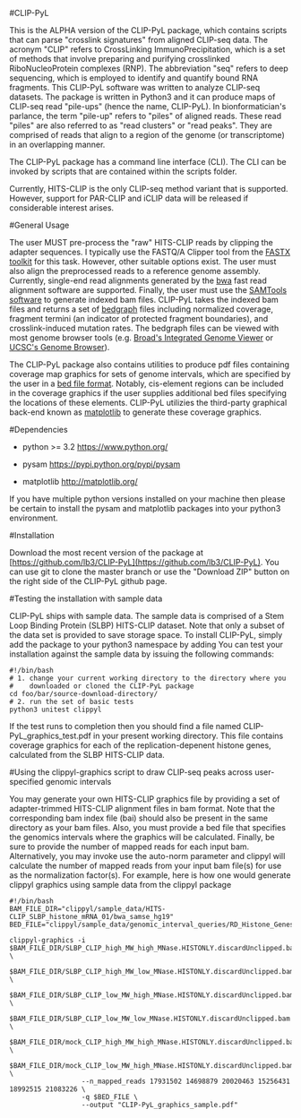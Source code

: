 #CLIP-PyL

This is the ALPHA version of the CLIP-PyL package, which contains scripts that can parse "crosslink signatures" from aligned CLIP-seq data. The acronym "CLIP" refers to CrossLinking ImmunoPrecipitation, which is a set of methods that involve preparing and purifying crosslinked RiboNucleoProtein complexes (RNP). The abbreviation "seq" refers to deep sequencing, which is employed to identify and quantify bound RNA fragments. This CLIP-PyL software was written to analyze CLIP-seq datasets. The package is written in Python3 and it can produce maps of CLIP-seq read "pile-ups" (hence the name, CLIP-PyL). In bionformatician's parlance, the term "pile-up" refers to "piles" of aligned reads. These read "piles" are also referred to as "read clusters" or "read peaks". They are comprised of reads that align to a region of the genome (or transcriptome) in an overlapping manner.

The CLIP-PyL package has a command line interface (CLI). The CLI can be invoked by scripts that are contained within the scripts folder.

Currently, HITS-CLIP is the only CLIP-seq method variant that is supported. However, support for PAR-CLIP and iCLIP data will be released if considerable interest arises.

#General Usage

The user MUST pre-process the "raw" HITS-CLIP reads by clipping the adapter sequences. I typically use the FASTQ/A Clipper tool from the [FASTX toolkit](hannonlab.cshl.edu/fastx_toolkit/) for this task. However, other suitable options exist. The user must also align the preprocessed reads to a reference genome assembly. Currently, single-end read alignments generated by the [bwa](bio-bwa.sourceforge.net/bwa.shtml) fast read alignment software are supported. Finally, the user must use the [SAMTools software](http://www.htslib.org/) to generate indexed bam files. CLIP-PyL takes the indexed bam files and returns a set of [bedgraph](http://genome.ucsc.edu/FAQ/FAQformat.html#format1.8) files including normalized coverage, fragment termini (an indicator of protected fragment boundaries), and crosslink-induced mutation rates. The bedgraph files can be viewed with most genome browser tools (e.g. [Broad's Integrated Genome Viewer](http://www.broadinstitute.org/igv/) or [UCSC's Genome Browser](http://genome.ucsc.edu/)).

The CLIP-PyL package also contains utilities to produce pdf files containing coverage map graphics for sets of genome intervals, which are specified by the user in a [bed file format](http://genome.ucsc.edu/FAQ/FAQformat.html#format1). Notably, cis-element regions can be included in the coverage graphics if the user supplies additional bed files specifying the locations of these elements. CLIP-PyL utilizies the third-party graphical back-end known as [matplotlib](http://matplotlib.org/) to generate these coverage graphics.

#Dependencies

* python >= 3.2 https://www.python.org/

* pysam https://pypi.python.org/pypi/pysam

* matplotlib http://matplotlib.org/

If you have multiple python versions installed on your machine then please be certain to install the pysam and matplotlib packages into your python3 environment.

#Installation

Download the most recent version of the package at [https://github.com/lb3/CLIP-PyL](https://github.com/lb3/CLIP-PyL). You can use git to clone the master branch or use the "Download ZIP" button on the right side of the CLIP-PyL github page.

#Testing the installation with sample data

CLIP-PyL ships with sample data. The sample data is comprised of a Stem Loop Binding Protein (SLBP) HITS-CLIP dataset. Note that only a subset of the data set is provided to save storage space. To install CLIP-PyL, simply add the package to your python3 namespace by adding  You can test your installation against the sample data by issuing the following commands:

    #!/bin/bash
    # 1. change your current working directory to the directory where you 
    #    downloaded or cloned the CLIP-PyL package
    cd foo/bar/source-download-directory/
    # 2. run the set of basic tests
    python3 unitest clippyl

If the test runs to completion then you should find a file named CLIP-PyL_graphics_test.pdf in your present working directory. This file contains coverage graphics for each of the replication-depenent histone genes, calculated from the SLBP HITS-CLIP data.

#Using the clippyl-graphics script to draw CLIP-seq peaks across user-specified genomic intervals

You may generate your own HITS-CLIP graphics file by providing a set of adapter-trimmed HITS-CLIP alignment files in bam format. Note that the corresponding bam index file (bai) should also be present in the same directory as your bam files. Also, you must provide a bed file that specifies the genomics intervals where the graphics will be calculated. Finally, be sure to provide the number of mapped reads for each input bam. Alternatively, you may invoke use the auto-norm parameter and clippyl will calculate the number of mapped reads from your input bam file(s) for use as the normalization factor(s). For example, here is how one would generate clippyl graphics using sample data from the clippyl package

    #!/bin/bash
    BAM_FILE_DIR="clippyl/sample_data/HITS-CLIP_SLBP_histone_mRNA_01/bwa_samse_hg19"
    BED_FILE="clippyl/sample_data/genomic_interval_queries/RD_Histone_Genes.bed"
    
    clippyl-graphics -i $BAM_FILE_DIR/SLBP_CLIP_high_MW_high_MNase.HISTONLY.discardUnclipped.bam \
                        $BAM_FILE_DIR/SLBP_CLIP_high_MW_low_MNase.HISTONLY.discardUnclipped.bam \
                        $BAM_FILE_DIR/SLBP_CLIP_low_MW_high_MNase.HISTONLY.discardUnclipped.bam \
                        $BAM_FILE_DIR/SLBP_CLIP_low_MW_low_MNase.HISTONLY.discardUnclipped.bam \
                        $BAM_FILE_DIR/mock_CLIP_high_MW_high_MNase.HISTONLY.discardUnclipped.bam \
                        $BAM_FILE_DIR/mock_CLIP_low_MW_high_MNase.HISTONLY.discardUnclipped.bam \
                      --n_mapped_reads 17931502 14698879 20020463 15256431 18992515 21083226 \
                      -q $BED_FILE \
                      --output "CLIP-PyL_graphics_sample.pdf"

